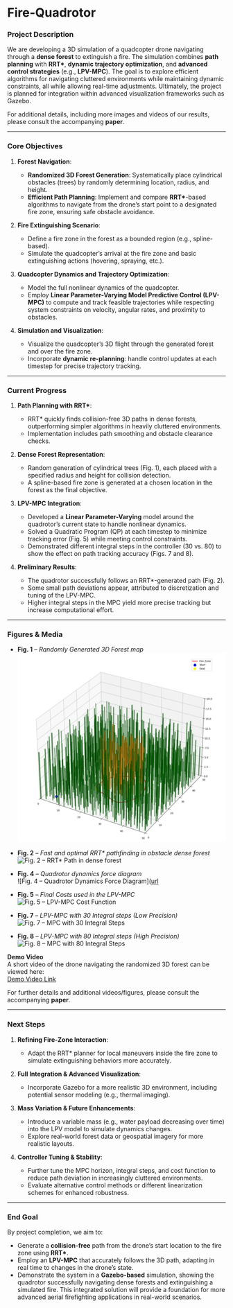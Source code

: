 # Fire-Quadrotor

### **Project Description**

We are developing a 3D simulation of a quadcopter drone navigating through a **dense forest** to extinguish a fire. The simulation combines **path planning** with **RRT\***, **dynamic trajectory optimization**, and **advanced control strategies** (e.g., **LPV-MPC**). The goal is to explore efficient algorithms for navigating cluttered environments while maintaining dynamic constraints, all while allowing real-time adjustments. Ultimately, the project is planned for integration within advanced visualization frameworks such as Gazebo.

For additional details, including more images and videos of our results, please consult the accompanying **paper**.

---

### **Core Objectives**

1. **Forest Navigation**:
   - **Randomized 3D Forest Generation**: Systematically place cylindrical obstacles (trees) by randomly determining location, radius, and height.
   - **Efficient Path Planning**: Implement and compare **RRT\***-based algorithms to navigate from the drone’s start point to a designated fire zone, ensuring safe obstacle avoidance.

2. **Fire Extinguishing Scenario**:
   - Define a fire zone in the forest as a bounded region (e.g., spline-based).
   - Simulate the quadcopter’s arrival at the fire zone and basic extinguishing actions (hovering, spraying, etc.).

3. **Quadcopter Dynamics and Trajectory Optimization**:
   - Model the full nonlinear dynamics of the quadcopter.  
   - Employ **Linear Parameter-Varying Model Predictive Control (LPV-MPC)** to compute and track feasible trajectories while respecting system constraints on velocity, angular rates, and proximity to obstacles.

4. **Simulation and Visualization**:
   - Visualize the quadcopter’s 3D flight through the generated forest and over the fire zone.
   - Incorporate **dynamic re-planning**: handle control updates at each timestep for precise trajectory tracking.

---

### **Current Progress**

1. **Path Planning with RRT\***:
   - RRT\* quickly finds collision-free 3D paths in dense forests, outperforming simpler algorithms in heavily cluttered environments.
   - Implementation includes path smoothing and obstacle clearance checks.

2. **Dense Forest Representation**:
   - Random generation of cylindrical trees (Fig. 1), each placed with a specified radius and height for collision detection.  
   - A spline-based fire zone is generated at a chosen location in the forest as the final objective.

3. **LPV-MPC Integration**:
   - Developed a **Linear Parameter-Varying** model around the quadrotor’s current state to handle nonlinear dynamics.  
   - Solved a Quadratic Program (QP) at each timestep to minimize tracking error (Fig. 5) while meeting control constraints.
   - Demonstrated different integral steps in the controller (30 vs. 80) to show the effect on path tracking accuracy (Figs. 7 and 8).

4. **Preliminary Results**:
   - The quadrotor successfully follows an RRT\*-generated path (Fig. 2).  
   - Some small path deviations appear, attributed to discretization and tuning of the LPV-MPC.  
   - Higher integral steps in the MPC yield more precise tracking but increase computational effort.

---

### **Figures & Media**

- **Fig. 1** – *Randomly Generated 3D Forest map*  
  ![Fig. 1 – Randomly Generated 3D Forest map](img/3D_Forest.png)

- **Fig. 2** – *Fast and optimal RRT\* pathfinding in obstacle dense forest*  
  ![Fig. 2 – RRT\* Path in dense forest](img/Smoothed_RRT_star_forrest.png)

- **Fig. 4** – *Quadrotor dynamics force diagram*  
  ![Fig. 4 – Quadrotor Dynamics Force Diagram]([url](https://github.com/cedrichld/mpc-fire-quadrotor/blob/main/img/Screenshot%202024-12-16%20at%208.04.23%20PM.png)

- **Fig. 5** – *Final Costs used in the LPV-MPC*  
  ![Fig. 5 – LPV-MPC Cost Function]([url](https://github.com/cedrichld/mpc-fire-quadrotor/blob/main/img/Screenshot%202024-12-16%20at%208.51.35%20PM.png))

- **Fig. 7** – *LPV-MPC with 30 Integral steps (Low Precision)*  
  ![Fig. 7 – MPC with 30 Integral Steps](img/3d_Quad_trajectory_30_integral_steps.png)

- **Fig. 8** – *LPV-MPC with 80 Integral steps (High Precision)*  
  ![Fig. 8 – MPC with 80 Integral Steps](img/3d_Quad_trajectory_80_integral_steps.png)

**Demo Video**  
A short video of the drone navigating the randomized 3D forest can be viewed here:  
[Demo Video Link](img/quadrotor_trajectory_TPV_forest3.mp4)

For further details and additional videos/figures, please consult the accompanying **paper**.

---

### **Next Steps**

1. **Refining Fire-Zone Interaction**:
   - Adapt the RRT\* planner for local maneuvers inside the fire zone to simulate extinguishing behaviors more accurately.

2. **Full Integration & Advanced Visualization**:
   - Incorporate Gazebo for a more realistic 3D environment, including potential sensor modeling (e.g., thermal imaging).

3. **Mass Variation & Future Enhancements**:
   - Introduce a variable mass (e.g., water payload decreasing over time) into the LPV model to simulate dynamics changes.
   - Explore real-world forest data or geospatial imagery for more realistic layouts.

4. **Controller Tuning & Stability**:
   - Further tune the MPC horizon, integral steps, and cost function to reduce path deviation in increasingly cluttered environments.
   - Evaluate alternative control methods or different linearization schemes for enhanced robustness.

---

### **End Goal**

By project completion, we aim to:
- Generate a **collision-free** path from the drone’s start location to the fire zone using **RRT\***.  
- Employ an **LPV-MPC** that accurately follows the 3D path, adapting in real time to changes in the drone’s state.  
- Demonstrate the system in a **Gazebo-based** simulation, showing the quadrotor successfully navigating dense forests and extinguishing a simulated fire. This integrated solution will provide a foundation for more advanced aerial firefighting applications in real-world scenarios.